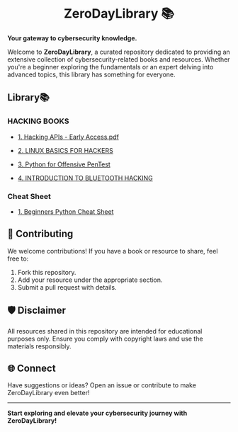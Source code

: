 <h1 align='center'> ZeroDayLibrary 📚  </h1>

**Your gateway to cybersecurity knowledge.**  

Welcome to **ZeroDayLibrary**, a curated repository dedicated to providing an extensive collection of cybersecurity-related books and resources. Whether you're a beginner exploring the fundamentals or an expert delving into advanced topics, this library has something for everyone.

## Library📚
### HACKING BOOKS

- [1. Hacking APIs - Early Access.pdf](https://github.com/theNareshofficial/ZeroDayLibrary/blob/main/Hacking%20APIs%20-%20Early%20Access.pdf)
  
- [2. LINUX BASICS FOR HACKERS](https://github.com/theNareshofficial/ZeroDayLibrary/blob/main/Linux%20Basics%20for%20Hackers.pdf)

- [3. Python for Offensive PenTest](https://github.com/theNareshofficial/ZeroDayLibrary/blob/main/Python%20for%20Offensive%20PenTest.pdf)

- [4. INTRODUCTION TO BLUETOOTH HACKING](https://github.com/theNareshofficial/ZeroDayLibrary/blob/main/INTRODUCTION%20TO%20BLUETOOTH%20HACKING.pdf)

### Cheat Sheet

- [1. Beginners Python Cheat Sheet](https://github.com/theNareshofficial/ZeroDayLibrary/blob/main/beginners_python_cheat_sheet_pcc_all.pdf)

## 🤝 Contributing
We welcome contributions! If you have a book or resource to share, feel free to:  
1. Fork this repository.  
2. Add your resource under the appropriate section.  
3. Submit a pull request with details.  

## 🛡️ Disclaimer  
All resources shared in this repository are intended for educational purposes only. Ensure you comply with copyright laws and use the materials responsibly.  

## 🌐 Connect  
Have suggestions or ideas? Open an issue or contribute to make ZeroDayLibrary even better!  

---

**Start exploring and elevate your cybersecurity journey with ZeroDayLibrary!**  
